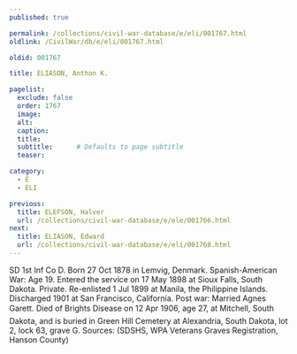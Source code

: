 ```yaml
---
published: true

permalink: /collections/civil-war-database/e/eli/001767.html
oldlink: /CivilWar/db/e/eli/001767.html

oldid: 001767

title: ELIASON, Anthon K.

pagelist:
  exclude: false
  order: 1767
  image: 
  alt:
  caption:
  title:
  subtitle:      # Defaults to page subtitle
  teaser:

category: 
  - E 
  - ELI

previous:
  title: ELEFSON, Halver
  url: /collections/civil-war-database/e/ele/001766.html  
next:
  title: ELIASON, Edward
  url: /collections/civil-war-database/e/eli/001768.html   
---
```

SD 1st Inf Co D. Born 27 Oct 1878 in Lemvig, Denmark. Spanish-American War: Age 19. Entered the service on 17 May 1898 at Sioux Falls, South Dakota. Private. Re-enlisted 1 Jul 1899 at Manila, the Philippine Islands. Discharged 1901 at San Francisco, California. Post war: Married Agnes Garett. Died of Bright&#146;s Disease on 12 Apr 1906, age 27, at Mitchell, South Dakota, and is buried in Green Hill Cemetery at Alexandria, South Dakota, lot 2, lock 63, grave G. Sources: (SDSHS, WPA Veterans Graves Registration, Hanson County)